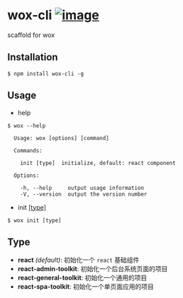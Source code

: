 # wox-cli  [![image](https://img.shields.io/npm/v/wox-cli.svg)](https://www.npmjs.com/package/wox-cli)

scaffold for wox

## Installation

```
$ npm install wox-cli -g
```

## Usage

* help

```
$ wox --help

  Usage: wox [options] [command]

  Commands:

    init [type]  initialize, default: react component

  Options:

    -h, --help     output usage information
    -V, --version  output the version number
```

* init [[type]](#type)

```
$ wox init [type]
```

## Type

* **react** *(default)*: 初始化一个 `react` 基础组件
* **react-admin-toolkit**: 初始化一个后台系统页面的项目
* **react-general-toolkit**: 初始化一个通用的项目
* **react-spa-toolkit**: 初始化一个单页面应用的项目

